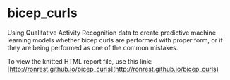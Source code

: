 # bicep_curls
Using Qualitative Activity Recognition data to create predictive machine 
learning models whether bicep curls are performed with proper form, or if they 
are being performed as one of the common mistakes.

To view the knitted HTML report file, use this link: 
[http://ronrest.github.io/bicep_curls](http://ronrest.github.io/bicep_curls)